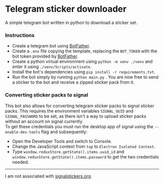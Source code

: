 # Telegram sticker downloader
A simple telegram bot written in python to download a sticker set.
### Instructions
- Create a telegram bot using [BotFather](https://t.me/BotFather).
- Create a `.env` file copying the template, replacing the `BOT_TOKEN` with the bot token provided by [BotFather](https://t.me/BotFather).
- Create a python virtual environment using `python -m venv ./venv` and enter it using `./venv/Scripts/activate`.
- Install the bot's dependencies using `pip install -r requirements.txt`.
- Run the bot simply by running `python main.py`  .
You are now free to send a sticker to the bot and receive a zipped sticker pack from it.
### Converting sticker packs to signal
This bot also allows for converting telegram sticker packs to signal sticker packs. This requires the environment variables `SIGNAL_UUID` and `SIGNAL_PASSWORD` to be set, as there isn't a way to upload sticker packs without an account on signal currently.  
To get these credentials you must run the desktop app of signal using the `--enable-dev-tools` flag and subsequently:
- Open the Developer Tools and switch to Console.
- Change the JavaScript context from `top` to `Electron Isolated Context`.
- Type `window.reduxStore.getState().items.uuid_id` and `window.reduxStore.getState().items.password` to get the two credentials needed.

----

I am not associated with [signalstickers.org](https://signalstickers.org).
